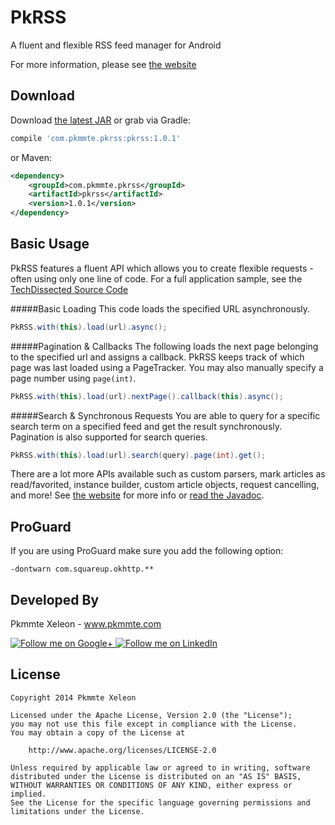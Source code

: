 PkRSS
=====

A fluent and flexible RSS feed manager for Android

For more information, please see [the website][1]

Download
--------

Download [the latest JAR][2] or grab via Gradle:
```groovy
compile 'com.pkmmte.pkrss:pkrss:1.0.1'
```
or Maven:
```xml
<dependency>
    <groupId>com.pkmmte.pkrss</groupId>
    <artifactId>pkrss</artifactId>
    <version>1.0.1</version>
</dependency>
```

Basic Usage
--------

PkRSS features a fluent API which allows you to create flexible requests - often using only one line of code. For a full application sample, see the [TechDissected Source Code][3]

#####Basic Loading
This code loads the specified URL asynchronously. 
```java
PkRSS.with(this).load(url).async();
```

#####Pagination & Callbacks
The following loads the next page belonging to the specified url and assigns a callback. PkRSS keeps track of which page was last loaded using a PageTracker. You may also manually specify a page number using `page(int)`.
```java
PkRSS.with(this).load(url).nextPage().callback(this).async();
```

#####Search & Synchronous Requests
You are able to query for a specific search term on a specified feed and get the result synchronously. Pagination is also supported for search queries.
```java
PkRSS.with(this).load(url).search(query).page(int).get();
```

There are a lot more APIs available such as custom parsers, mark articles as read/favorited, instance builder, custom article objects, request cancelling, and more! See [the website][1] for more info or [read the Javadoc][4].

ProGuard
--------

If you are using ProGuard make sure you add the following option:

```
-dontwarn com.squareup.okhttp.**
```

Developed By
--------

Pkmmte Xeleon - www.pkmmte.com

<a href="https://plus.google.com/102226057091361048952">
  <img alt="Follow me on Google+"
       src="http://data.pkmmte.com/temp/social_google_plus_logo.png" />
</a>
<a href="https://www.linkedin.com/pub/pkmmte-xeleon/7a/409/b4b/">
  <img alt="Follow me on LinkedIn"
       src="http://data.pkmmte.com/temp/social_linkedin_logo.png" />
</a>

License
--------

    Copyright 2014 Pkmmte Xeleon
    
    Licensed under the Apache License, Version 2.0 (the "License");
    you may not use this file except in compliance with the License.
    You may obtain a copy of the License at
    
        http://www.apache.org/licenses/LICENSE-2.0
    
    Unless required by applicable law or agreed to in writing, software
    distributed under the License is distributed on an "AS IS" BASIS,
    WITHOUT WARRANTIES OR CONDITIONS OF ANY KIND, either express or implied.
    See the License for the specific language governing permissions and
    limitations under the License.

 [1]: https://github.com/Pkmmte/TechDissected
 [2]: http://repository.sonatype.org/service/local/artifact/maven/redirect?r=central-proxy&g=com.pkmmte.pkrss&a=pkrss&v=LATEST
 [3]: https://github.com/Pkmmte/TechDissected
 [4]: https://github.com/Pkmmte/TechDissected
